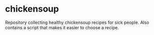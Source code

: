 # chickensoup

Repository collecting healthy chickensoup recipes for sick people.
Also contains a script that makes it easier to choose a recipe.
